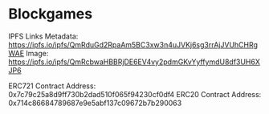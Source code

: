 # Blockgames
IPFS Links
Metadata: https://ipfs.io/ipfs/QmRduGd2RpaAm5BC3xw3n4uJVKj6sg3rrAjJVUhCHRgWAE
Image: https://ipfs.io/ipfs/QmRcbwaHBBRjDE6EV4vy2pdmGKvYyffymdU8df3UH6XJP6

ERC721 Contract Address: 0x7c79c25a8d9ff730b2dad510f065f94230cf0df4
ERC20 Contract Address: 0x714c86684789687e9e5abf137c09672b7b290063
